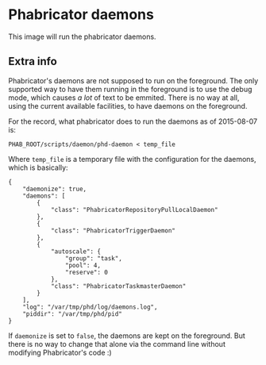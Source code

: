 # Phabricator daemons

This image will run the phabricator daemons.

## Extra info

Phabricator's daemons are not supposed to run on the foreground. The only
supported way to have them running in the foreground is to use the debug mode,
which causes _a lot_ of text to be emmited. There is no way at all, using the
current available facilities, to have daemons on the foreground.

For the record, what phabricator does to run the daemons as of 2015-08-07 is:

    PHAB_ROOT/scripts/daemon/phd-daemon < temp_file

Where `temp_file` is a temporary file with the configuration for the daemons,
which is basically:

    {
        "daemonize": true,
        "daemons": [
            {
                "class": "PhabricatorRepositoryPullLocalDaemon"
            },
            {
                "class": "PhabricatorTriggerDaemon"
            },
            {
                "autoscale": {
                    "group": "task",
                    "pool": 4,
                    "reserve": 0
                },
                "class": "PhabricatorTaskmasterDaemon"
            }
        ],
        "log": "/var/tmp/phd/log/daemons.log",
        "piddir": "/var/tmp/phd/pid"
    }

If `daemonize` is set to `false`, the daemons are kept on the foreground. But
there is no way to change that alone via the command line without modifying
Phabricator's code :)
